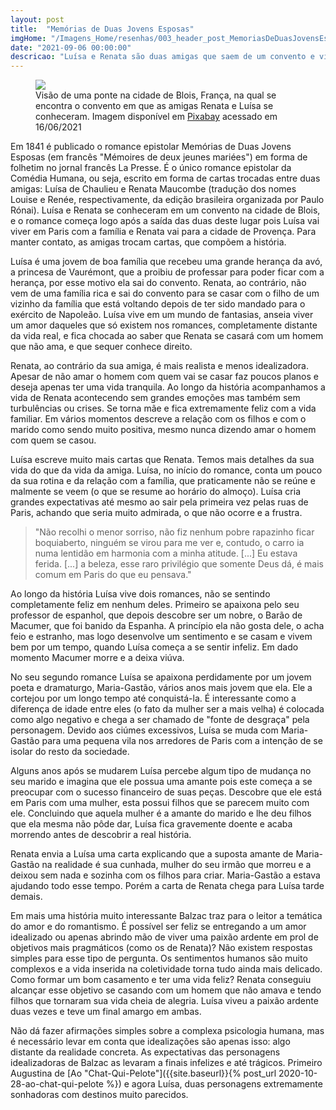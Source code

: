 ```yaml
---
layout: post
title:  "Memórias de Duas Jovens Esposas"
imgHome: "/Imagens_Home/resenhas/003_header_post_MemoriasDeDuasJovensEsposas_Blois.jpg" 
date: "2021-09-06 00:00:00"
descricao: "Luísa e Renata são duas amigas que saem de um convento e vivem vidas completamente diferentes. Através das cartas trocadas entre elas ficamos sabendo das suas histórias pessoais, com todos os seus altos e baixos. "
---
```


<figure class="image">
  <img src="{{site.baseurl}}/images_posts/003-memorias/Blois.jpg">
  <figcaption>Visão de uma ponte na cidade de Blois, França, na qual se encontra o convento em que as amigas Renata e Luísa se conheceram. Imagem disponível em <a target="_blank" href="https://pixabay.com/pt/photos/fran%c3%a7a-blois-loire-ponte-barco-4667834/">Pixabay</a> acessado em 16/06/2021</figcaption>

</figure>

Em 1841 é publicado o romance epistolar Memórias de Duas Jovens Esposas (em francês "Mémoires de deux jeunes mariées") em forma de folhetim no jornal francês La Presse. É o único romance epistolar da Comédia Humana, ou seja, escrito em forma de cartas trocadas entre duas amigas: Luísa de Chaulieu e Renata Maucombe (tradução dos nomes Louise e Renée, respectivamente, da edição brasileira organizada por Paulo Rónai). Luísa e Renata se conheceram em um convento na cidade de Blois, e o romance começa logo após a saída das duas deste lugar pois Luísa vai viver em Paris com a família e Renata vai para a cidade de Provença. Para manter contato, as amigas trocam cartas, que compõem a história. 

Luísa é uma jovem de boa família que recebeu uma grande herança da avó, a princesa de Vaurémont, que a proibiu de professar para poder ficar com a herança, por esse motivo ela sai do convento. Renata, ao contrário, não vem de uma família rica e sai do convento para se casar com o filho de um vizinho da família que está voltando depois de ter sido mandado para o exército de Napoleão. Luísa vive em um mundo de fantasias, anseia viver um amor daqueles que só existem nos romances, completamente distante da vida real, e fica chocada ao saber que Renata se casará com um homem que não ama, e que sequer conhece direito. 

Renata, ao contrário da sua amiga, é mais realista e menos idealizadora. Apesar de não amar o homem com quem vai se casar faz poucos planos e deseja apenas ter uma vida tranquila. Ao longo da história acompanhamos a vida de Renata acontecendo sem grandes emoções mas também sem turbulências ou crises. Se torna mãe e fica extremamente feliz com a vida familiar. Em vários momentos descreve a relação com os filhos e com o marido como sendo muito positiva, mesmo nunca dizendo amar o homem com quem se casou. 

Luísa escreve muito mais cartas que Renata. Temos mais detalhes da sua vida do que da vida da amiga. Luísa, no início do romance, conta um pouco da sua rotina e da relação com a família, que praticamente não se reúne e malmente se veem (o que se resume ao horário do almoço). Luísa cria grandes expectativas até mesmo ao sair pela primeira vez pelas ruas de Paris, achando que seria muito admirada, o que não ocorre e a frustra. 

>"Não recolhi o menor sorriso, não fiz nenhum pobre rapazinho ficar boquiaberto, ninguém se virou para me ver e, contudo, o carro ia numa lentidão em harmonia com a minha atitude. [...] Eu estava ferida. [...] a beleza, esse raro privilégio que somente Deus dá, é mais comum em Paris do que eu pensava."

Ao longo da história Luísa vive dois romances, não se sentindo completamente feliz em nenhum deles. Primeiro se apaixona pelo seu professor de espanhol, que depois descobre ser um nobre, o Barão de Macumer, que foi banido da Espanha. A princípio ela não gosta dele, o acha feio e estranho, mas logo desenvolve um sentimento e se casam e vivem bem por um tempo, quando Luísa começa a se sentir infeliz. Em dado momento Macumer morre e a deixa viúva. 

No seu segundo romance Luísa se apaixona perdidamente por um jovem poeta e dramaturgo, Maria-Gastão, vários anos mais jovem que ela. Ele a cortejou por um longo tempo até conquistá-la. É interessante como a diferença de idade entre eles (o fato da mulher ser a mais velha) é colocada como algo negativo e chega a ser chamado de "fonte de desgraça" pela personagem. Devido aos ciúmes excessivos, Luísa se muda com Maria-Gastão para uma pequena vila nos arredores de Paris com a intenção de se isolar do resto da sociedade. 

Alguns anos após se mudarem Luísa percebe algum tipo de mudança no seu marido e imagina que ele possua uma amante pois este começa a se preocupar com o sucesso financeiro de suas peças. Descobre que ele está em Paris com uma mulher, esta possui filhos que se parecem muito com ele. Concluindo que aquela mulher é a amante do marido e lhe deu filhos que ela mesma não pôde dar, Luísa fica gravemente doente e acaba morrendo antes de descobrir a real história. 

Renata envia a Luísa uma carta explicando que a suposta amante de Maria-Gastão na realidade é sua cunhada, mulher do seu irmão que morreu e a deixou sem nada e sozinha com os filhos para criar. Maria-Gastão a estava ajudando todo esse tempo. Porém a carta de Renata chega para Luísa tarde demais. 

Em mais uma história muito interessante Balzac traz para o leitor a temática do amor e do romantismo. É possível ser feliz se entregando a um amor idealizado ou apenas abrindo mão de viver uma paixão ardente em prol de objetivos mais pragmáticos (como os de Renata)? Não existem respostas simples para esse tipo de pergunta. Os sentimentos humanos são muito complexos e a vida inserida na coletividade torna tudo ainda mais delicado. Como formar um bom casamento e ter uma vida feliz? Renata conseguiu alcançar esse objetivo se casando com um homem que não amava e tendo filhos que tornaram sua vida cheia de alegria. Luísa viveu a paixão ardente duas vezes e teve um final amargo em ambas. 

Não dá fazer afirmações simples sobre a complexa psicologia humana, mas é necessário levar em conta que idealizações são apenas isso: algo distante da realidade concreta. As expectativas das personagens idealizadoras de Balzac as levaram a finais infelizes e até trágicos. Primeiro Augustina de [Ao "Chat-Qui-Pelote"]({{site.baseurl}}{% post_url 2020-10-28-ao-chat-qui-pelote %}) e agora Luísa, duas personagens extremamente sonhadoras com destinos muito parecidos. 


